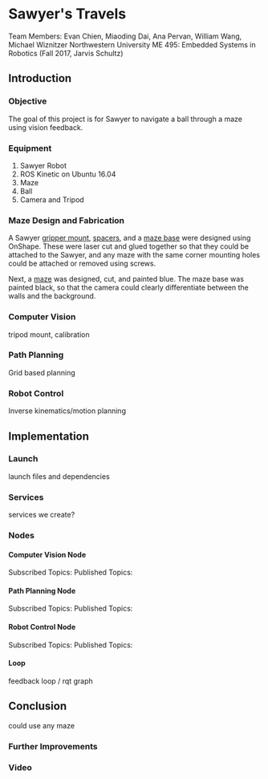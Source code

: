 # Sawyer's Travels
Team Members: Evan Chien, Miaoding Dai, Ana Pervan, William Wang, Michael Wiznitzer
Northwestern University ME 495: Embedded Systems in Robotics (Fall 2017, Jarvis Schultz)


## Introduction
###  Objective
The goal of this project is for Sawyer to navigate a ball through a maze using vision feedback.

### Equipment
1. Sawyer Robot
2. ROS Kinetic on Ubuntu 16.04
3. Maze
4. Ball
5. Camera and Tripod

### Maze Design and Fabrication
A Sawyer [gripper mount](https://github.com/anapervan/Sawyers-Travels/blob/master/CAD/stl/Gripper%20Mount.stl), [spacers](https://github.com/anapervan/Sawyers-Travels/blob/master/CAD/stl/Spacer.stl), and a [maze base](https://github.com/anapervan/Sawyers-Travels/blob/master/CAD/stl/Maze%20Base.stl) were designed using OnShape. These were laser cut and glued together so that they could be attached to the Sawyer, and any maze with the same corner mounting holes could be attached or removed using screws.

Next, a [maze](https://github.com/anapervan/Sawyers-Travels/blob/master/CAD/stl/Maze%201.stl) was designed, cut, and painted blue. The maze base was painted black, so that the camera could clearly differentiate between the walls and the background.

### Computer Vision
tripod mount, calibration

### Path Planning
Grid based planning

### Robot Control
Inverse kinematics/motion planning


## Implementation
### Launch
launch files and dependencies

### Services
services we create?

### Nodes
#### Computer Vision Node
Subscribed Topics:
Published Topics:

#### Path Planning Node
Subscribed Topics:
Published Topics:

#### Robot Control Node
Subscribed Topics:
Published Topics:

#### Loop
feedback loop / rqt graph

## Conclusion
could use any maze
### Further Improvements

### Video
